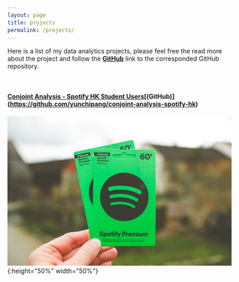 ```yaml
---
layout: page
title: projects
permalink: /projects/
---
```

Here is a list of my data analytics projects, please feel free the read more about the project and follow the **[GitHub](https://github.com/yunchipang)** link to the corresponded GitHub repository.

<br/>

#### **[Conjoint Analysis - Spotify HK Student Users](https://yunchipang.github.io/conjoint-analysis-spotify-hk.html)[(GitHub)]**(https://github.com/yunchipang/conjoint-analysis-spotify-hk)
![spotify premium pic](/assets/images/markus-spiske-oP252BBynbs-unsplash.jpg){:height="50%" width="50%"}

